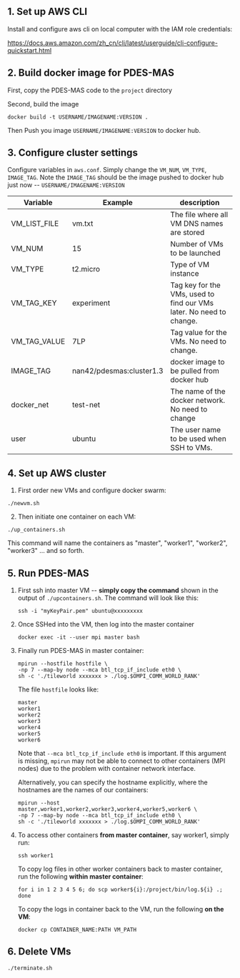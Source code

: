 ## 1. Set up AWS CLI

Install and configure aws cli on local computer with the IAM role credentials:

https://docs.aws.amazon.com/zh_cn/cli/latest/userguide/cli-configure-quickstart.html



## 2. Build docker image for PDES-MAS

First, copy the PDES-MAS code to the  `project` directory

Second, build the image 

```
docker build -t USERNAME/IMAGENAME:VERSION .
```

Then Push you image `USERNAME/IMAGENAME:VERSION` to docker hub.

## 3. Configure cluster settings

Configure variables in `aws.conf`. Simply change the `VM_NUM`, `VM_TYPE`, `IMAGE_TAG`. Note the `IMAGE_TAG` should be the image pushed to docker hub just now -- `USERNAME/IMAGENAME:VERSION`

| Variable     | Example                  | description                                                  |
| ------------ | ------------------------ | ------------------------------------------------------------ |
| VM_LIST_FILE | vm.txt                   | The file where all VM DNS names are stored                   |
| VM_NUM       | 15                       | Number of VMs to be launched                                 |
| VM_TYPE      | t2.micro                 | Type of VM instance                                          |
| VM_TAG_KEY   | experiment               | Tag key for the VMs, used to find our VMs later. No need to change. |
| VM_TAG_VALUE | 7LP                      | Tag value for the VMs. No need to change.                    |
| IMAGE_TAG    | nan42/pdesmas:cluster1.3 | docker image to be pulled from docker hub                    |
| docker_net   | test-net                 | The name of the docker network. No need to change            |
| user         | ubuntu                   | The user name to be used when SSH to VMs.                    |



## 4. Set up AWS cluster

1. First order new VMs and configure docker swarm:

```
./newvm.sh
```

2. Then initiate one container on each VM:

```
./up_containers.sh
```

This command will name the containers as "master", "worker1", "worker2", "worker3" ... and so forth.

## 5. Run PDES-MAS

1. First ssh into master VM -- **simply copy the command** shown in the output of `./upcontainers.sh`. The command will look like this:

   ```
   ssh -i "myKeyPair.pem" ubuntu@xxxxxxxxx
   ```

2. Once SSHed into the VM, then log into the master container

   ```
   docker exec -it --user mpi master bash
   ```

3. Finally run PDES-MAS in master container:

   ```shell
   mpirun --hostfile hostfile \
   -np 7 --map-by node --mca btl_tcp_if_include eth0 \
   sh -c './tileworld xxxxxxx > ./log.$OMPI_COMM_WORLD_RANK'
   ```

   The file `hostfile` looks like:

   ```
   master
   worker1
   worker2
   worker3
   worker4
   worker5
   worker6
   ```

   Note that `--mca btl_tcp_if_include eth0` is important. If this argument is missing, `mpirun` may not be able to connect to other containers (MPI nodes) due to the problem with container network interface.

   Alternatively, you can specify the hostname explicitly, where the hostnames are the names of our containers:

   ```shell
   mpirun --host master,worker1,worker2,worker3,worker4,worker5,worker6 \
   -np 7 --map-by node --mca btl_tcp_if_include eth0 \
   sh -c './tileworld xxxxxxx > ./log.$OMPI_COMM_WORLD_RANK'
   ```

4. To access other containers **from master container**, say worker1, simply run:

   ```
   ssh worker1
   ```

   To copy log files in other worker containers back to master container, run the following **within master container**:

   ```shell
   for i in 1 2 3 4 5 6; do scp worker${i}:/project/bin/log.${i} .; done
   ```

   To copy the logs in container back to the VM, run the following **on the VM**:

   ```
   docker cp CONTAINER_NAME:PATH VM_PATH
   ```

   

## 6. Delete VMs

```
./terminate.sh
```


